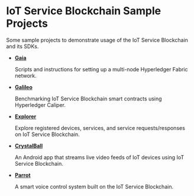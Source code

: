 # IoT Service Blockchain Sample Projects

Some sample projects to demonstrate usage of the IoT Service Blockchain and its SDKs.

- [**Gaia**](gaia/)

  Scripts and instructions for setting up a multi-node Hyperledger Fabric network.

- [**Galileo**](galileo/)

  Benchmarking IoT Service Blockchain smart contracts using Hyperledger Caliper.

- [**Explorer**](explorer/)

  Explore registered devices, services, and service requests/responses on IoT Service Blockchain.

- [**CrystalBall**](crystalball/)

  An Android app that streams live video feeds of IoT devices using IoT Service Blockchain.

- [**Parrot**](parrot/)

  A smart voice control system built on the IoT Service Blockchain.
